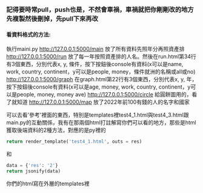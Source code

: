 ### 記得要時常pull，push也是，不然會車禍，車禍就把你剛剛改的地方先複製然後刪掉，先pull下來再改

#### 看資料格式的方法:
執行maini.py 
http://127.0.0.1:5000/main 放了所有資料先照年分再照資產排
http://127.0.0.1:5000/run 放了每一年按照資產排的人名。然後在run.html第34行有3個東西，分別代表x, y, 條件，按下按鈕後console有資料(x可以是name, work, country, continent，y可以是people, money，條件就洲的名稱或all或no)
http://127.0.0.1:5000/graph 在graph.html第22行有3個東西，分別代表x, y, 年，按下按鈕後console有資料(x可以是age, money, work, country, continent，y可以是people, money, money ave)
http://127.0.0.1:5000/circle 給圓餅圖用的，看了就知道
http://127.0.0.1:5000/map 放了2022年前100有錢的人的名字和國家

可以去看'參考'裡面的東西，特別是templates裡test4_1.html與test4_3.html跟main.py的互動關係，我有在那兩個html打註解寫你們可以看的地方，那些是html獲取後端資料的2種方法，對應的是py裡的
```python
return render_template('test4_1.html', outs = res)
```
和
```python
data = {'res': '2'}
return jsonify(data)
```

你們的html寫在外層的templates裡


